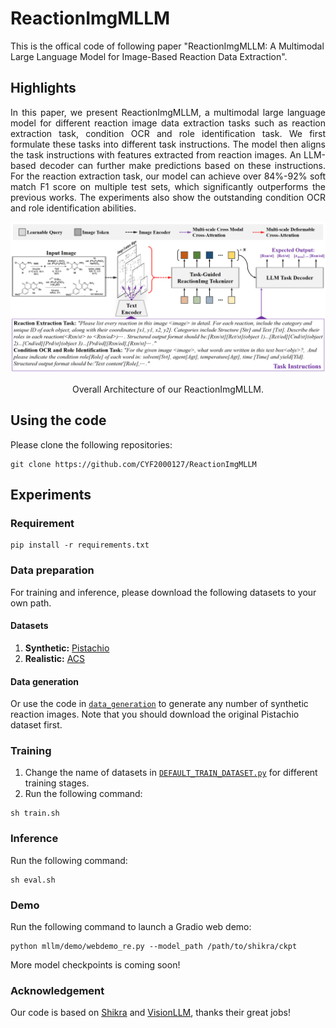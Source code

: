 # ReactionImgMLLM
This is the offical code of following paper "ReactionImgMLLM: A Multimodal Large Language Model for Image-Based Reaction Data Extraction".

## Highlights
<p align="justify">
In this paper, we present ReactionImgMLLM, a multimodal large language model for different reaction image data extraction tasks such as reaction extraction task, condition OCR and role identification task. We first formulate these tasks into different task instructions. The model then aligns the task instructions with features extracted from reaction images. An LLM-based decoder can further make predictions based on these instructions. For the reaction extraction task, our model can achieve over 84%-92% soft match F1 score on multiple test sets, which significantly outperforms the previous works. 
The experiments also show the outstanding condition OCR and role identification abilities.
  
[comment]: <> ()
![visualization](figure/model.png)
<div align="center">
Overall Architecture of our ReactionImgMLLM.
</div> 

## Using the code
Please clone the following repositories:
```
git clone https://github.com/CYF2000127/ReactionImgMLLM
```

## Experiments

### Requirement
```
pip install -r requirements.txt
```

### Data preparation
For training and inference, please download the following datasets to your own path.
#### Datasets
1. **Synthetic:**  [Pistachio](https://www.dropbox.com/s/mxvm5i8139y5cvk/pubchem.zip?dl=0)
2. **Realistic:**  [ACS](https://www.dropbox.com/s/3podz99nuwagudy/uspto_mol.zip?dl=0)

#### Data generation
Or use the code in [`data_generation`](./data_generation) to generate any number of synthetic reaction images.
Note that you should download the original Pistachio dataset first.




### Training
1. Change the name of datasets in [`DEFAULT_TRAIN_DATASET.py`](./config/_base_/dataset/DEFAULT_TRAIN_DATASET.py) for different training stages.
2. Run the following command:
```
sh train.sh
```
 

### Inference
Run the following command:
```
sh eval.sh
```

### Demo
Run the following command to launch a Gradio web demo:
```
python mllm/demo/webdemo_re.py --model_path /path/to/shikra/ckpt
```

More model checkpoints is coming soon! 


### Acknowledgement
Our code is based on [Shikra](https://github.com/shikras/shikra) and [VisionLLM](https://github.com/OpenGVLab/VisionLLM), thanks their great jobs!
